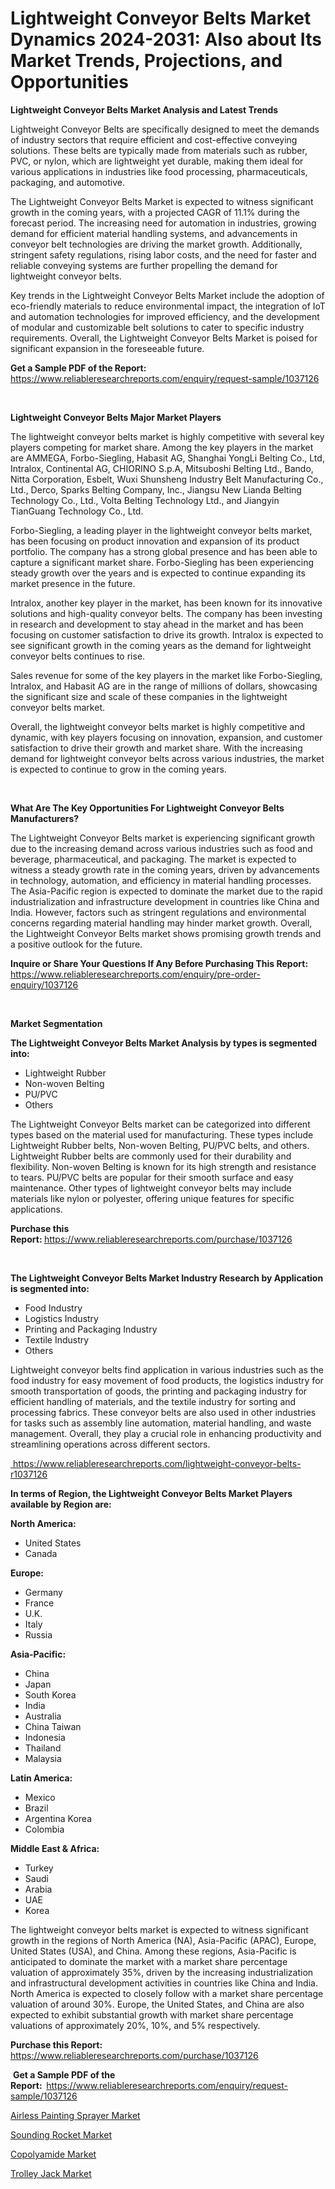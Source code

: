 <p><h1>Lightweight Conveyor Belts Market Dynamics 2024-2031: Also about Its Market Trends, Projections, and Opportunities</h1></p><p><strong>Lightweight Conveyor Belts Market Analysis and Latest Trends</strong></p>
<p><p>Lightweight Conveyor Belts are specifically designed to meet the demands of industry sectors that require efficient and cost-effective conveying solutions. These belts are typically made from materials such as rubber, PVC, or nylon, which are lightweight yet durable, making them ideal for various applications in industries like food processing, pharmaceuticals, packaging, and automotive.</p><p>The Lightweight Conveyor Belts Market is expected to witness significant growth in the coming years, with a projected CAGR of 11.1% during the forecast period. The increasing need for automation in industries, growing demand for efficient material handling systems, and advancements in conveyor belt technologies are driving the market growth. Additionally, stringent safety regulations, rising labor costs, and the need for faster and reliable conveying systems are further propelling the demand for lightweight conveyor belts.</p><p>Key trends in the Lightweight Conveyor Belts Market include the adoption of eco-friendly materials to reduce environmental impact, the integration of IoT and automation technologies for improved efficiency, and the development of modular and customizable belt solutions to cater to specific industry requirements. Overall, the Lightweight Conveyor Belts Market is poised for significant expansion in the foreseeable future.</p></p>
<p><strong>Get a Sample PDF of the Report:&nbsp;</strong> <a href="https://www.reliableresearchreports.com/enquiry/request-sample/1037126">https://www.reliableresearchreports.com/enquiry/request-sample/1037126</a></p>
<p>&nbsp;</p>
<p><strong>Lightweight Conveyor Belts Major Market Players</strong></p>
<p><p>The lightweight conveyor belts market is highly competitive with several key players competing for market share. Among the key players in the market are AMMEGA, Forbo-Siegling, Habasit AG, Shanghai YongLi Belting Co., Ltd, Intralox, Continental AG, CHIORINO S.p.A, Mitsuboshi Belting Ltd., Bando, Nitta Corporation, Esbelt, Wuxi Shunsheng Industry Belt Manufacturing Co., Ltd., Derco, Sparks Belting Company, Inc., Jiangsu New Lianda Belting Technology Co., Ltd., Volta Belting Technology Ltd., and Jiangyin TianGuang Technology Co., Ltd.</p><p>Forbo-Siegling, a leading player in the lightweight conveyor belts market, has been focusing on product innovation and expansion of its product portfolio. The company has a strong global presence and has been able to capture a significant market share. Forbo-Siegling has been experiencing steady growth over the years and is expected to continue expanding its market presence in the future.</p><p>Intralox, another key player in the market, has been known for its innovative solutions and high-quality conveyor belts. The company has been investing in research and development to stay ahead in the market and has been focusing on customer satisfaction to drive its growth. Intralox is expected to see significant growth in the coming years as the demand for lightweight conveyor belts continues to rise.</p><p>Sales revenue for some of the key players in the market like Forbo-Siegling, Intralox, and Habasit AG are in the range of millions of dollars, showcasing the significant size and scale of these companies in the lightweight conveyor belts market.</p><p>Overall, the lightweight conveyor belts market is highly competitive and dynamic, with key players focusing on innovation, expansion, and customer satisfaction to drive their growth and market share. With the increasing demand for lightweight conveyor belts across various industries, the market is expected to continue to grow in the coming years.</p></p>
<p>&nbsp;</p>
<p><strong>What Are The Key Opportunities For Lightweight Conveyor Belts Manufacturers?</strong></p>
<p><p>The Lightweight Conveyor Belts market is experiencing significant growth due to the increasing demand across various industries such as food and beverage, pharmaceutical, and packaging. The market is expected to witness a steady growth rate in the coming years, driven by advancements in technology, automation, and efficiency in material handling processes. The Asia-Pacific region is expected to dominate the market due to the rapid industrialization and infrastructure development in countries like China and India. However, factors such as stringent regulations and environmental concerns regarding material handling may hinder market growth. Overall, the Lightweight Conveyor Belts market shows promising growth trends and a positive outlook for the future.</p></p>
<p><strong>Inquire or Share Your Questions If Any Before Purchasing This Report:</strong> <a href="https://www.reliableresearchreports.com/enquiry/pre-order-enquiry/1037126">https://www.reliableresearchreports.com/enquiry/pre-order-enquiry/1037126</a></p>
<p>&nbsp;</p>
<p><strong>Market Segmentation</strong></p>
<p><strong>The Lightweight Conveyor Belts Market Analysis by types is segmented into:</strong></p>
<p><ul><li>Lightweight Rubber</li><li>Non-woven Belting</li><li>PU/PVC</li><li>Others</li></ul></p>
<p><p>The Lightweight Conveyor Belts market can be categorized into different types based on the material used for manufacturing. These types include Lightweight Rubber belts, Non-woven Belting, PU/PVC belts, and others. Lightweight Rubber belts are commonly used for their durability and flexibility. Non-woven Belting is known for its high strength and resistance to tears. PU/PVC belts are popular for their smooth surface and easy maintenance. Other types of lightweight conveyor belts may include materials like nylon or polyester, offering unique features for specific applications.</p></p>
<p><strong>Purchase this Report:&nbsp;</strong><a href="https://www.reliableresearchreports.com/purchase/1037126">https://www.reliableresearchreports.com/purchase/1037126</a></p>
<p>&nbsp;</p>
<p><strong>The Lightweight Conveyor Belts Market Industry Research by Application is segmented into:</strong></p>
<p><ul><li>Food Industry</li><li>Logistics Industry</li><li>Printing and Packaging Industry</li><li>Textile Industry</li><li>Others</li></ul></p>
<p><p>Lightweight conveyor belts find application in various industries such as the food industry for easy movement of food products, the logistics industry for smooth transportation of goods, the printing and packaging industry for efficient handling of materials, and the textile industry for sorting and processing fabrics. These conveyor belts are also used in other industries for tasks such as assembly line automation, material handling, and waste management. Overall, they play a crucial role in enhancing productivity and streamlining operations across different sectors.</p></p>
<p><a href="https://www.reliableresearchreports.com/lightweight-conveyor-belts-r1037126">&nbsp;https://www.reliableresearchreports.com/lightweight-conveyor-belts-r1037126</a></p>
<p><strong>In terms of Region, the Lightweight Conveyor Belts Market Players available by Region are:</strong></p>
<p>
    <p> <strong> North America: </strong>
        <ul>
            <li>United States</li>
            <li>Canada</li>
        </ul>
        </p> 
    <p> <strong> Europe: </strong>
        <ul>
            <li>Germany</li>
            <li>France</li>
            <li>U.K.</li>
            <li>Italy</li>
            <li>Russia</li>
        </ul>
        </p> 
    <p> <strong> Asia-Pacific: </strong>
        <ul>
            <li>China</li>
            <li>Japan</li>
            <li>South Korea</li>
            <li>India</li>
            <li>Australia</li>
            <li>China Taiwan</li>
            <li>Indonesia</li>
            <li>Thailand</li>
            <li>Malaysia</li>
        </ul>
        </p> 
    <p> <strong> Latin America: </strong>
        <ul>
            <li>Mexico</li>
            <li>Brazil</li>
            <li>Argentina Korea</li>
            <li>Colombia</li>
        </ul>
        </p> 
    <p> <strong> Middle East & Africa: </strong>
        <ul>
            <li>Turkey</li>
            <li>Saudi</li>
            <li>Arabia</li>
            <li>UAE</li>
            <li>Korea</li>
        </ul>
    </p>
    </p>
<p><p>The lightweight conveyor belts market is expected to witness significant growth in the regions of North America (NA), Asia-Pacific (APAC), Europe, United States (USA), and China. Among these regions, Asia-Pacific is anticipated to dominate the market with a market share percentage valuation of approximately 35%, driven by the increasing industrialization and infrastructural development activities in countries like China and India. North America is expected to closely follow with a market share percentage valuation of around 30%. Europe, the United States, and China are also expected to exhibit substantial growth with market share percentage valuations of approximately 20%, 10%, and 5% respectively.</p></p>
<p><strong>Purchase this Report: </strong><a href="https://www.reliableresearchreports.com/purchase/1037126">https://www.reliableresearchreports.com/purchase/1037126</a></p>
<p>&nbsp;<strong>Get a Sample PDF of the Report:&nbsp;&nbsp;</strong><a href="https://www.reliableresearchreports.com/enquiry/request-sample/1037126">https://www.reliableresearchreports.com/enquiry/request-sample/1037126</a></p>
<p><strong></strong></p>
<p><p><a href="https://github.com/LitzyGulgowski2023/Market-Research-Report-List-1/blob/main/airless-painting-sprayer-market.md">Airless Painting Sprayer Market</a></p><p><a href="https://www.linkedin.com/pulse/future-trends-global-sounding-rocket-market-insights-analysis-3nqde">Sounding Rocket Market</a></p><p><a href="https://www.linkedin.com/pulse/copolyamide-market-report-reveals-latest-trends-growth-opportunities-jpuie">Copolyamide Market</a></p><p><a href="https://github.com/Sinjinluong3e0awx2m195k76/Market-Research-Report-List-3/blob/main/trolley-jack-market.md">Trolley Jack Market</a></p></p>